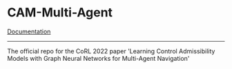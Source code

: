 # CAM-Multi-Agent

[Documentation](https://gnn-multi-agent.readthedocs.io/en/latest/)

-----------------------
The official repo for the CoRL 2022 paper 'Learning Control Admissibility Models with Graph Neural Networks for Multi-Agent Navigation'


